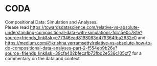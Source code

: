 # CODA
Compositional Data: Simulation and Analyses.  
Please read https://towardsdatascience.com/relative-vs-absolute-understanding-compositional-data-with-simulations-fdc15e0c781e?source=friends_link&sk=e77346ead8198083d479364fba2632e0 and https://medium.com/@krishna.yerramsetty/relative-vs-absolute-how-to-do-compositional-data-analyses-part-2-f554eb9b26e?source=friends_link&sk=39cfa402bfecafb73fbd2e536c105cf7 for a commentary on the data and context
